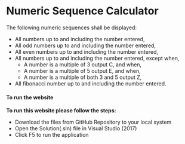 <h1>Numeric Sequence Calculator</h1>

<p> The following numeric sequences shall be displayed:</p>
            <ul>
                <li>All numbers up to and including the number entered,</li>
                <li>All odd numbers up to and including the number entered,</li>
                <li>All even numbers up to and including the number entered,</li>
                <li>
                    All numbers up to and including the number entered, except
                    when,
                    <ul>
                        <li>A number is a multiple of 3 output C, and when,</li>
                        <li>A number is a multiple of 5 output E, and when,</li>
                        <li>A number is a multiple of both 3 and 5 output Z,</li>
                    </ul>
                </li>
                <li>All fibonacci number up to and including the number entered.</li>
            </ul>
                        
<h4>To run the website</h4>
<p><b>To run this website please follow the steps:</b>
<ul>
<li>Download the files from GitHub Repository to your local system</li>
<li>Open the Solution(.sln) file in Visual Studio (2017)</li>
<li>Click F5 to run the application</li>
</ul>
</p>
